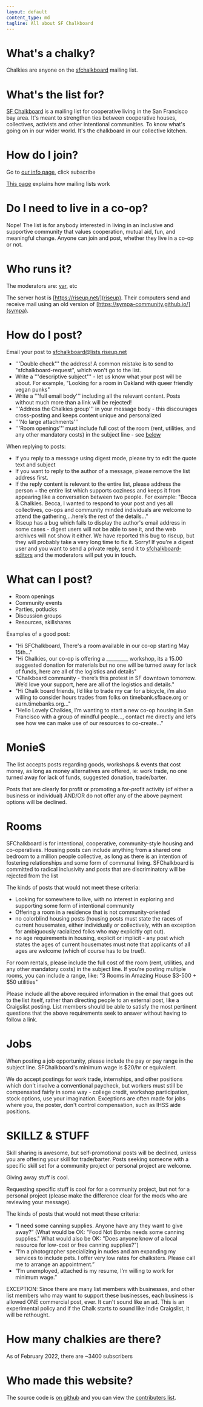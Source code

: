 ```yaml
---
layout: default
content_type: md
tagline: All about SF Chalkboard
---
```


# What's a chalky?

Chalkies are anyone on the [sfchalkboard](https://lists.riseup.net/www/info/sfchalkboard) mailing list.

# What's the list for?

[SF Chalkboard](https://lists.riseup.net/www/info/sfchalkboard) is a mailing list for cooperative living in the San Francisco bay area. It's meant to strengthen ties between cooperative houses, collectives, activists and other intentional communities. To know what's going on in our wider world. It's the chalkboard in our collective kitchen.

# How do I join?

Go to [our info page](https://lists.riseup.net/www/info/sfchalkboard), click subscribe

[This page](https://lists.riseup.net/www/help/introduction) explains how mailing lists work

# Do I need to live in a co-op?

Nope! The list is for anybody interested in living in an inclusive and supportive community that values cooperation, mutual aid, fun, and meaningful change. Anyone can join and post, whether they live in a co-op or not.

# Who runs it?

The moderators are: [yar](https://yar.gay/), etc

The server host is [https://riseup.net/](riseup). Their computers send and receive mail using an old version of [https://sympa-community.github.io/](sympa).

# How do I post?

Email your post to [sfchalkboard@lists.riseup.net](mailto:sfchalkboard@lists.riseup.net)
* '''Double check''' the address! A common mistake is to send to "sfchalkboard-request", which won't go to the list.
* Write a '''descriptive subject''' - let us know what your post will be about. For example, "Looking for a room in Oakland with queer friendly vegan punks"
* Write a '''full email body''' including all the relevant content. Posts without much more than a link will be rejected!
* '''Address the Chalkies group''' in your message body - this discourages cross-posting and keeps content unique and personalized
* '''No large attachments'''
* '''Room openings''' must include full cost of the room (rent, utilities, and any other mandatory costs) in the subject line - see [below](#Rooms)

When replying to posts:
* If you reply to a message using digest mode, please try to edit the quote text and subject
* If you want to reply to the author of a message, please remove the list address first.
* If the reply content is relevant to the entire list, please address the person + the entire list which supports coziness and keeps it from appearing like a conversation between two people. For example: "Becca & Chalkies. Becca, I wanted to respond to your post and yes all collectives, co-ops and community minded individuals are welcome to attend the gathering,...here’s the rest of the details..."
* Riseup has a bug which fails to display the author's email address in some cases - digest users will not be able to see it, and the web archives will not show it either. We have reported this bug to riseup, but they will probably take a very long time to fix it. Sorry! If you're a digest user and you want to send a private reply, send it to [sfchalkboard-editors](mailto:sfchalkboard-editors@lists.riseup.net) and the moderators will put you in touch.

# What can I post?

* Room openings
* Community events
* Parties, potlucks
* Discussion groups
* Resources, skillshares

Examples of a good post:
* "Hi SFChalkboard, There's a room available in our co-op starting May 15th…"
* "Hi Chalkies, our co-op is offering a _________ workshop, its a 15.00 suggested donation for materials but no one will be turned away for lack of funds, here are all of the logistics and details"
* "Chalkboard community - there’s this protest in SF downtown tomorrow. We’d love your support, here are all of the logistics and details."
* "Hi Chalk board friends, I’d like to trade my car for a bicycle, i’m also willing to consider hours trades from folks on timebank.sfbace.org or earn.timebanks.org…"
* "Hello Lovely Chalkies, I’m wanting to start a new co-op housing in San Francisco with a group of mindful people…, contact me directly and let’s see how we can make use of our resources to co-create..."

# Monie$

The list accepts posts regarding goods, workshops & events that cost money, as long as money alternatives are offered, ie: work trade, no one turned away for lack of funds, suggested donation, trade/barter.

Posts that are clearly for profit or promoting a for-profit activity (of either a business or individual) AND/OR do not offer any of the above payment options will be declined.

# Rooms

SFChalkboard is for intentional, cooperative, community-style housing and co-operatives. Housing posts can include anything from a shared one bedroom to a million people collective, as long as there is an intention of fostering relationships and some form of communal living. SFChalkboard is committed to radical inclusivity and posts that are discriminatory will be rejected from the list

The kinds of posts that would not meet these criteria:
* Looking for somewhere to live, with no interest in exploring and supporting some form of intentional community
* Offering a room in a residence that is not community-oriented
* no colorblind housing posts (housing posts must state the races of current housemates, either individually or collectively, with an exception for ambiguously racialized folks who may explicitly opt out).
* no age requirements in housing, explicit or implicit - any post which states the ages of current housemates must note that applicants of all ages are welcome (which of course has to be true!).

For room rentals, please include the full cost of the room (rent, utilities, and any other mandatory costs) in the subject line. If you're posting multiple rooms, you can include a range, like: "3 Rooms in Amazing House $3-500 + $50 utilities"

Please include all the above required information in the email that goes out to the list itself, rather than directing people to an external post, like a Craigslist posting. List members should be able to satisfy the most pertinent questions that the above requirements seek to answer without having to follow a link.

# Jobs

When posting a job opportunity, please include the pay or pay range in the subject line. SFChalkboard's minimum wage is $20/hr or equivalent.

We do accept postings for work trade, internships, and other positions which don't involve a conventional paycheck, but workers must still be compensated fairly in some way - college credit, workshop participation, stock options, use your imagination. Exceptions are often made for jobs where you, the poster, don't control compensation, such as IHSS aide positions.

# SKILLZ & STUFF

Skill sharing is awesome, but self-promotional posts will be declined, unless you are offering your skill for trade/barter. Posts seeking someone with a specific skill set for a community project or personal project are welcome.

Giving away stuff is cool.

Requesting specific stuff is cool for for a community project, but not for a personal project (please make the difference clear for the mods who are reviewing your message).

The kinds of posts that would not meet these criteria:
* ​”I need​ some canning supplies. Anyone have any they want to give away?​” (What would be OK: "Food Not Bombs needs some canning supplies." What would also be OK: "Does anyone know of a local resource for low-cost or free canning supplies?")
* “I’m a photographer specializing in nudes and am expanding my services to include pets. I offer very low rates for chalksters. Please call me to arrange an appointment.”
* “I’m unemployed, attached is my resume, I’m willing to work for minimum wage.”

EXCEPTION: Since there are many list members with businesses, and other list members who may want to support these businesses, each business is allowed ONE commercial post, ever. It can't sound like an ad. This is an experimental policy and if the Chalk starts to sound like Indie Craigslist, it will be rethought.

# How many chalkies are there?

As of February 2022, there are ~3400 subscribers

# Who made this website?

The source code is [on github](https://github.com/chalkies/chalkies.github.io) and you can view the [contributers list](https://github.com/chalkies/chalkies.github.io/graphs/contributors).

